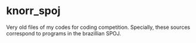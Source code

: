 # knorr_spoj
Very old files of my codes for coding competition. Specially, these sources correspond to programs in the brazillian SPOJ.
